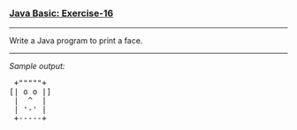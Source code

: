 ### [Java Basic: Exercise-16](https://www.w3resource.com/java-exercises/basic/java-basic-exercise-16.php)

***
Write a Java program to print a face.
***
_Sample output:_
<pre>
 +"""""+                                                                                                      
[| o o |]                                                                                                     
 |  ^  |                                                                                                      
 | '-' |                                                                                                      
 +-----+ 
</pre>